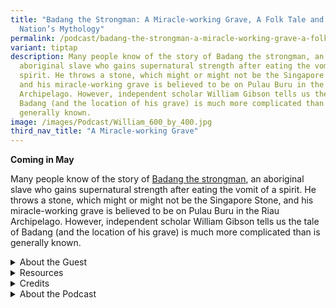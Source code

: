 ```yaml
---
title: "Badang the Strongman: A Miracle-working Grave, A Folk Tale and a
  Nation’s Mythology"
permalink: /podcast/badang-the-strongman-a-miracle-working-grave-a-folk-tale-and-a-nations-mythology/
variant: tiptap
description: Many people know of the story of Badang the strongman, an
  aboriginal slave who gains supernatural strength after eating the vomit of a
  spirit. He throws a stone, which might or might not be the Singapore Stone,
  and his miracle-working grave is believed to be on Pulau Buru in the Riau
  Archipelago. However, independent scholar William Gibson tells us the tale of
  Badang (and the location of his grave) is much more complicated than is
  generally known.
image: /images/Podcast/William_600_by_400.jpg
third_nav_title: "A Miracle-working Grave"
---
```

<p><strong>Coming in May</strong>
</p>
<p>Many people know of the story of <a href="https://biblioasia.nlb.gov.sg/vol-21/issue-1/apr-jun-2025/origins-badang-strongman-singapore-stone/" rel="noopener nofollow" target="_blank">Badang the strongman</a>,
an aboriginal slave who gains supernatural strength after eating the vomit
of a spirit. He throws a stone, which might or might not be the Singapore
Stone, and his miracle-working grave is believed to be on Pulau Buru in
the Riau Archipelago. However, independent scholar William Gibson tells
us the tale of Badang (and the location of his grave) is much more complicated
than is generally known.
<br>
</p>
<p></p>
<div data-type="detailGroup" class="isomer-accordion isomer-accordion-white">
<details class="isomer-details">
<summary>About the Guest</summary>
<div data-type="detailsContent" class="isomer-details-content">
<p>Dr William L. Gibson&nbsp;is an author and researcher based in Southeast
Asia since 2005. A former Lee Kong Chian Research Fellow of the National
Library Singapore, he is the author of&nbsp;<em>Keramat, Sacred Relics and Forbidden Idols in Singapore</em>&nbsp;(Routledge,
2024). His articles have appeared in&nbsp;<em>Signal to Noise</em>, <a href="http://PopMatters.com" rel="noopener noreferrer nofollow" target="_blank">PopMatters.com</a>,&nbsp;<em>The Mekong Review, Archipel, History and Anthropology</em>,
the&nbsp;<em>Bulletin de l’École française d’Extrême-Orient</em>&nbsp;and&nbsp;<em>BiblioAsia</em>,
among others.</p>
</div>
</details>
<details class="isomer-details">
<summary>Resources</summary>
<div data-type="detailsContent" class="isomer-details-content">
<p>William Gibson, “<a href="https://biblioasia.nlb.gov.sg/vol-21/issue-1/apr-jun-2025/origins-badang-strongman-singapore-stone/" rel="noopener noreferrer nofollow" target="_blank">Uncovering the Origins of Badang the Strongman</a>,” <em>BiblioAsia</em> 21,
no. 1 (April–June 2025).</p>
<p></p>
<p>William Gibson, <em><a href="https://eservice.nlb.gov.sg/redir/itemdetails?bid=300071320" rel="noopener nofollow" target="_blank">Keramat, Sacred Relics and Forbidden Idols in Singapore</a> </em>(Abingdon,
Oxon: Routledge, 2025). (From National Library Singapore, call no. RSING
363.69095957 GIB)</p>
</div>
</details>
<details class="isomer-details">
<summary>Credits</summary>
<div data-type="detailsContent" class="isomer-details-content">
<p>This episode of BiblioAsia+ was hosted by Jimmy Yap and produced by Soh
Gek Han. Sound engineering was done by Nookcha Films. The background music
“Di Tanjong Katong” was composed by Osman Ahmad and performed by Chords
Haven. Special thanks to William for coming on the show.</p>
<p></p>
</div>
</details>
<details class="isomer-details">
<summary>About the Podcast</summary>
<div data-type="detailsContent" class="isomer-details-content">
<p>BiblioAsia+ is a podcast about Singapore history by the National Library
of Singapore.</p>
</div>
</details>
</div>
<p>
<br>
</p>